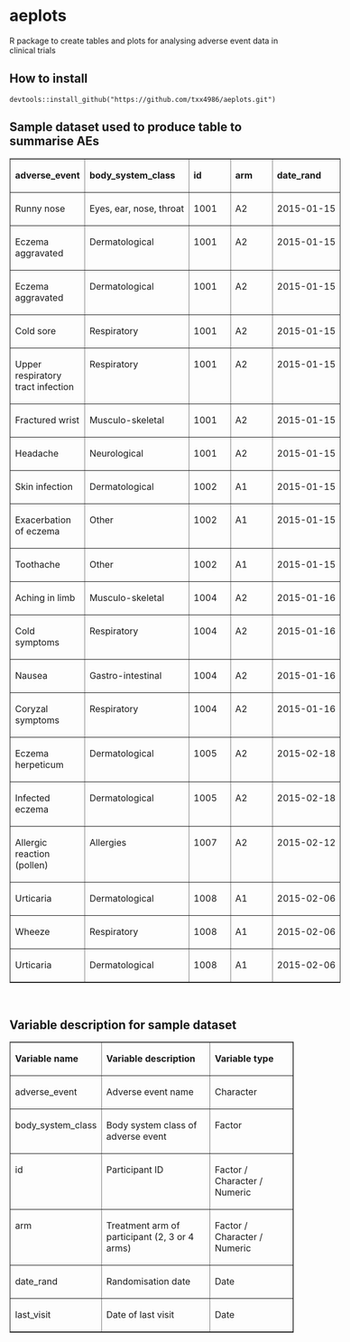 # aeplots
R package to create tables and plots for analysing adverse event data in clinical trials

## How to install
```
devtools::install_github("https://github.com/txx4986/aeplots.git")
```

## Sample dataset used to produce table to summarise AEs
<table style="width: 587px;" border="1" cellspacing="0" cellpadding="0">
<tbody>
<tr>
<td valign="top" width="151">
<p><strong>adverse_event</strong></p>
</td>
<td valign="top" nowrap="nowrap" width="132">
<p><strong>body_system_class</strong></p>
</td>
<td valign="top" nowrap="nowrap" width="57">
<p><strong>id</strong></p>
</td>
<td valign="top" nowrap="nowrap" width="57">
<p><strong>arm</strong></p>
</td>
<td valign="top" nowrap="nowrap" width="94">
<p><strong>date_rand</strong></p>
</td>
<td valign="top" nowrap="nowrap" width="95">
<p><strong>last_visit</strong></p>
</td>
</tr>
<tr>
<td valign="top" width="151">
<p>Runny nose</p>
</td>
<td valign="top" nowrap="nowrap" width="132">
<p>Eyes, ear, nose, throat</p>
</td>
<td valign="top" nowrap="nowrap" width="57">
<p>1001</p>
</td>
<td valign="top" nowrap="nowrap" width="57">
<p>A2</p>
</td>
<td valign="top" nowrap="nowrap" width="94">
<p>2015-01-15</p>
</td>
<td valign="top" nowrap="nowrap" width="95">
<p>2015-12-23</p>
</td>
</tr>
<tr>
<td valign="top" width="151">
<p>Eczema aggravated</p>
</td>
<td valign="top" nowrap="nowrap" width="132">
<p>Dermatological</p>
</td>
<td valign="top" nowrap="nowrap" width="57">
<p>1001</p>
</td>
<td valign="top" nowrap="nowrap" width="57">
<p>A2</p>
</td>
<td valign="top" nowrap="nowrap" width="94">
<p>2015-01-15</p>
</td>
<td valign="top" nowrap="nowrap" width="95">
<p>2015-12-23</p>
</td>
</tr>
<tr>
<td valign="top" width="151">
<p>Eczema aggravated</p>
</td>
<td valign="top" nowrap="nowrap" width="132">
<p>Dermatological</p>
</td>
<td valign="top" nowrap="nowrap" width="57">
<p>1001</p>
</td>
<td valign="top" nowrap="nowrap" width="57">
<p>A2</p>
</td>
<td valign="top" nowrap="nowrap" width="94">
<p>2015-01-15</p>
</td>
<td valign="top" nowrap="nowrap" width="95">
<p>2015-12-23</p>
</td>
</tr>
<tr>
<td valign="top" width="151">
<p>Cold sore</p>
</td>
<td valign="top" nowrap="nowrap" width="132">
<p>Respiratory</p>
</td>
<td valign="top" nowrap="nowrap" width="57">
<p>1001</p>
</td>
<td valign="top" nowrap="nowrap" width="57">
<p>A2</p>
</td>
<td valign="top" nowrap="nowrap" width="94">
<p>2015-01-15</p>
</td>
<td valign="top" nowrap="nowrap" width="95">
<p>2015-12-23</p>
</td>
</tr>
<tr>
<td valign="top" width="151">
<p>Upper respiratory tract infection</p>
</td>
<td valign="top" nowrap="nowrap" width="132">
<p>Respiratory</p>
</td>
<td valign="top" nowrap="nowrap" width="57">
<p>1001</p>
</td>
<td valign="top" nowrap="nowrap" width="57">
<p>A2</p>
</td>
<td valign="top" nowrap="nowrap" width="94">
<p>2015-01-15</p>
</td>
<td valign="top" nowrap="nowrap" width="95">
<p>2015-12-23</p>
</td>
</tr>
<tr>
<td valign="top" width="151">
<p>Fractured wrist</p>
</td>
<td valign="top" nowrap="nowrap" width="132">
<p>Musculo-skeletal</p>
</td>
<td valign="top" nowrap="nowrap" width="57">
<p>1001</p>
</td>
<td valign="top" nowrap="nowrap" width="57">
<p>A2</p>
</td>
<td valign="top" nowrap="nowrap" width="94">
<p>2015-01-15</p>
</td>
<td valign="top" nowrap="nowrap" width="95">
<p>2015-12-23</p>
</td>
</tr>
<tr>
<td valign="top" width="151">
<p>Headache</p>
</td>
<td valign="top" nowrap="nowrap" width="132">
<p>Neurological</p>
</td>
<td valign="top" nowrap="nowrap" width="57">
<p>1001</p>
</td>
<td valign="top" nowrap="nowrap" width="57">
<p>A2</p>
</td>
<td valign="top" nowrap="nowrap" width="94">
<p>2015-01-15</p>
</td>
<td valign="top" nowrap="nowrap" width="95">
<p>2015-12-23</p>
</td>
</tr>
<tr>
<td valign="top" width="151">
<p>Skin infection</p>
</td>
<td valign="top" nowrap="nowrap" width="132">
<p>Dermatological</p>
</td>
<td valign="top" nowrap="nowrap" width="57">
<p>1002</p>
</td>
<td valign="top" nowrap="nowrap" width="57">
<p>A1</p>
</td>
<td valign="top" nowrap="nowrap" width="94">
<p>2015-01-15</p>
</td>
<td valign="top" nowrap="nowrap" width="95">
<p>2015-12-22</p>
</td>
</tr>
<tr>
<td valign="top" width="151">
<p>Exacerbation of eczema</p>
</td>
<td valign="top" nowrap="nowrap" width="132">
<p>Other</p>
</td>
<td valign="top" nowrap="nowrap" width="57">
<p>1002</p>
</td>
<td valign="top" nowrap="nowrap" width="57">
<p>A1</p>
</td>
<td valign="top" nowrap="nowrap" width="94">
<p>2015-01-15</p>
</td>
<td valign="top" nowrap="nowrap" width="95">
<p>2015-12-22</p>
</td>
</tr>
<tr>
<td valign="top" width="151">
<p>Toothache</p>
</td>
<td valign="top" nowrap="nowrap" width="132">
<p>Other</p>
</td>
<td valign="top" nowrap="nowrap" width="57">
<p>1002</p>
</td>
<td valign="top" nowrap="nowrap" width="57">
<p>A1</p>
</td>
<td valign="top" nowrap="nowrap" width="94">
<p>2015-01-15</p>
</td>
<td valign="top" nowrap="nowrap" width="95">
<p>2015-12-22</p>
</td>
</tr>
<tr>
<td valign="top" width="151">
<p>Aching in limb</p>
</td>
<td valign="top" nowrap="nowrap" width="132">
<p>Musculo-skeletal</p>
</td>
<td valign="top" nowrap="nowrap" width="57">
<p>1004</p>
</td>
<td valign="top" nowrap="nowrap" width="57">
<p>A2</p>
</td>
<td valign="top" nowrap="nowrap" width="94">
<p>2015-01-16</p>
</td>
<td valign="top" nowrap="nowrap" width="95">
<p>2015-12-14</p>
</td>
</tr>
<tr>
<td valign="top" width="151">
<p>Cold symptoms</p>
</td>
<td valign="top" nowrap="nowrap" width="132">
<p>Respiratory</p>
</td>
<td valign="top" nowrap="nowrap" width="57">
<p>1004</p>
</td>
<td valign="top" nowrap="nowrap" width="57">
<p>A2</p>
</td>
<td valign="top" nowrap="nowrap" width="94">
<p>2015-01-16</p>
</td>
<td valign="top" nowrap="nowrap" width="95">
<p>2015-12-14</p>
</td>
</tr>
<tr>
<td valign="top" width="151">
<p>Nausea</p>
</td>
<td valign="top" nowrap="nowrap" width="132">
<p>Gastro-intestinal</p>
</td>
<td valign="top" nowrap="nowrap" width="57">
<p>1004</p>
</td>
<td valign="top" nowrap="nowrap" width="57">
<p>A2</p>
</td>
<td valign="top" nowrap="nowrap" width="94">
<p>2015-01-16</p>
</td>
<td valign="top" nowrap="nowrap" width="95">
<p>2015-12-14</p>
</td>
</tr>
<tr>
<td valign="top" width="151">
<p>Coryzal symptoms</p>
</td>
<td valign="top" nowrap="nowrap" width="132">
<p>Respiratory</p>
</td>
<td valign="top" nowrap="nowrap" width="57">
<p>1004</p>
</td>
<td valign="top" nowrap="nowrap" width="57">
<p>A2</p>
</td>
<td valign="top" nowrap="nowrap" width="94">
<p>2015-01-16</p>
</td>
<td valign="top" nowrap="nowrap" width="95">
<p>2015-12-14</p>
</td>
</tr>
<tr>
<td valign="top" width="151">
<p>Eczema herpeticum</p>
</td>
<td valign="top" nowrap="nowrap" width="132">
<p>Dermatological</p>
</td>
<td valign="top" nowrap="nowrap" width="57">
<p>1005</p>
</td>
<td valign="top" nowrap="nowrap" width="57">
<p>A2</p>
</td>
<td valign="top" nowrap="nowrap" width="94">
<p>2015-02-18</p>
</td>
<td valign="top" nowrap="nowrap" width="95">
<p>2016-01-20</p>
</td>
</tr>
<tr>
<td valign="top" width="151">
<p>Infected eczema</p>
</td>
<td valign="top" nowrap="nowrap" width="132">
<p>Dermatological</p>
</td>
<td valign="top" nowrap="nowrap" width="57">
<p>1005</p>
</td>
<td valign="top" nowrap="nowrap" width="57">
<p>A2</p>
</td>
<td valign="top" nowrap="nowrap" width="94">
<p>2015-02-18</p>
</td>
<td valign="top" nowrap="nowrap" width="95">
<p>2016-01-20</p>
</td>
</tr>
<tr>
<td valign="top" width="151">
<p>Allergic reaction (pollen)</p>
</td>
<td valign="top" nowrap="nowrap" width="132">
<p>Allergies</p>
</td>
<td valign="top" nowrap="nowrap" width="57">
<p>1007</p>
</td>
<td valign="top" nowrap="nowrap" width="57">
<p>A2</p>
</td>
<td valign="top" nowrap="nowrap" width="94">
<p>2015-02-12</p>
</td>
<td valign="top" nowrap="nowrap" width="95">
<p>2016-01-18</p>
</td>
</tr>
<tr>
<td valign="top" width="151">
<p>Urticaria</p>
</td>
<td valign="top" nowrap="nowrap" width="132">
<p>Dermatological</p>
</td>
<td valign="top" nowrap="nowrap" width="57">
<p>1008</p>
</td>
<td valign="top" nowrap="nowrap" width="57">
<p>A1</p>
</td>
<td valign="top" nowrap="nowrap" width="94">
<p>2015-02-06</p>
</td>
<td valign="top" nowrap="nowrap" width="95">
<p>2016-01-04</p>
</td>
</tr>
<tr>
<td valign="top" width="151">
<p>Wheeze</p>
</td>
<td valign="top" nowrap="nowrap" width="132">
<p>Respiratory</p>
</td>
<td valign="top" nowrap="nowrap" width="57">
<p>1008</p>
</td>
<td valign="top" nowrap="nowrap" width="57">
<p>A1</p>
</td>
<td valign="top" nowrap="nowrap" width="94">
<p>2015-02-06</p>
</td>
<td valign="top" nowrap="nowrap" width="95">
<p>2016-01-04</p>
</td>
</tr>
<tr>
<td valign="top" width="151">
<p>Urticaria</p>
</td>
<td valign="top" nowrap="nowrap" width="132">
<p>Dermatological</p>
</td>
<td valign="top" nowrap="nowrap" width="57">
<p>1008</p>
</td>
<td valign="top" nowrap="nowrap" width="57">
<p>A1</p>
</td>
<td valign="top" nowrap="nowrap" width="94">
<p>2015-02-06</p>
</td>
<td valign="top" nowrap="nowrap" width="95">
<p>2016-01-04</p>
</td>
</tr>
</tbody>
</table>
<p>&nbsp;</p>

## Variable description for sample dataset
<table border="1" cellspacing="0" cellpadding="0">
<tbody>
<tr>
<td valign="top" width="121">
<p><strong>Variable name</strong></p>
</td>
<td valign="top" width="300">
<p><strong>Variable description</strong></p>
</td>
<td valign="top" width="237">
<p><strong>Variable type</strong></p>
</td>
</tr>
<tr>
<td valign="top" width="121">
<p>adverse_event</p>
</td>
<td valign="top" width="300">
<p>Adverse event name</p>
</td>
<td valign="top" width="237">
<p>Character</p>
</td>
</tr>
<tr>
<td valign="top" width="121">
<p>body_system_class</p>
</td>
<td valign="top" width="300">
<p>Body system class of adverse event</p>
</td>
<td valign="top" width="237">
<p>Factor</p>
</td>
</tr>
<tr>
<td valign="top" width="121">
<p>id</p>
</td>
<td valign="top" width="300">
<p>Participant ID</p>
</td>
<td valign="top" width="237">
<p>Factor / Character / Numeric</p>
</td>
</tr>
<tr>
<td valign="top" width="121">
<p>arm</p>
</td>
<td valign="top" width="300">
<p>Treatment arm of participant (2, 3 or 4 arms)</p>
</td>
<td valign="top" width="237">
<p>Factor / Character / Numeric</p>
</td>
</tr>
<tr>
<td valign="top" width="121">
<p>date_rand</p>
</td>
<td valign="top" width="300">
<p>Randomisation date</p>
</td>
<td valign="top" width="237">
<p>Date</p>
</td>
</tr>
<tr>
<td valign="top" width="121">
<p>last_visit</p>
</td>
<td valign="top" width="300">
<p>Date of last visit</p>
</td>
<td valign="top" width="237">
<p>Date</p>
</td>
</tr>
</tbody>
</table>
